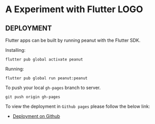 # A Experiment with Flutter LOGO

## DEPLOYMENT

Flutter apps can be built by running peanut with the Flutter SDK.

Installing:

```console
flutter pub global activate peanut
```

Running:

```console
flutter pub global run peanut:peanut
```

To push your local `gh-pages` branch to server.

```console
git push origin gh-pages
```

To view the deployment in `Github pages` please follow the below link:

- [Deployment on Github](https://mahidul-islam.github.io/canvas/#/)
